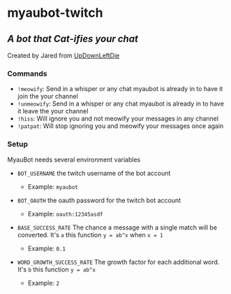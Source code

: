 # myaubot-twitch

## _A bot that Cat-ifies your chat_

Created by Jared from [UpDownLeftDie](https://www.twitch.tv/updownleftdie)

### Commands

- `!meowify`: Send in a whisper or any chat myaubot is already in to have it join the your channel
- `!unmeowify`: Send in a whisper or any chat myaubot is already in to have it leave the your channel
- `!hiss`: Will ignore you and not meowify your messages in any channel
- `!patpat`: Will stop ignoring you and meowify your messages once again

### Setup

MyauBot needs several environment variables

- `BOT_USERNAME` the twitch username of the bot account

  - Example: `myaubot`

- `BOT_OAUTH` the oauth password for the twitch bot account

  - Example: `oauth:12345asdf`

- `BASE_SUCCESS_RATE` The chance a message with a single match will be converted. It's `a` this function `y = ab^x` when `x = 1`

  - Example: `0.1`

- `WORD_GROWTH_SUCCESS_RATE` The growth factor for each additional word. It's `b` this function `y = ab^x`

  - Example: `2`

